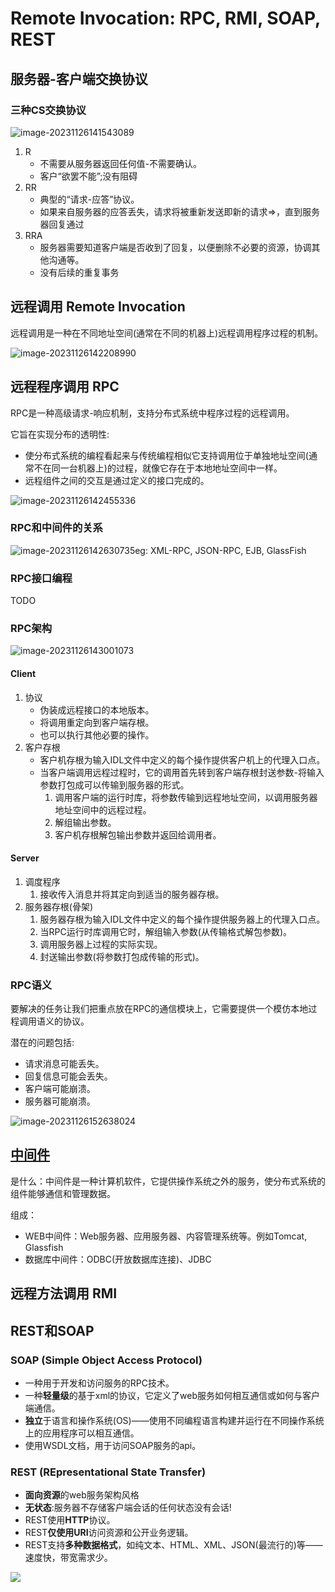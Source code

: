 # Remote Invocation: RPC, RMI, SOAP, REST



## 服务器-客户端交换协议

### 三种CS交换协议

![image-20231126141543089](https://pic-1257412153.cos.ap-nanjing.myqcloud.com/images/2023/11/26/image-20231126141543089-203d44.png)

1. R
   - 不需要从服务器返回任何值-不需要确认。
   - 客户“欲罢不能”;没有阻碍
2. RR
   - 典型的“请求-应答”协议。
   - 如果来自服务器的应答丢失，请求将被重新发送即新的请求=>，直到服务器回复通过
3. RRA
   - 服务器需要知道客户端是否收到了回复，以便删除不必要的资源，协调其他沟通等。
   - 没有后续的重复事务





## 远程调用 Remote Invocation

远程调用是一种在不同地址空间(通常在不同的机器上)远程调用程序过程的机制。

![image-20231126142208990](https://pic-1257412153.cos.ap-nanjing.myqcloud.com/images/2023/11/26/image-20231126142208990-87c16d.png)





## 远程程序调用 RPC

RPC是一种高级请求-响应机制，支持分布式系统中程序过程的远程调用。

它旨在实现分布的透明性:

- 使分布式系统的编程看起来与传统编程相似它支持调用位于单独地址空间(通常不在同一台机器上)的过程，就像它存在于本地地址空间中一样。
- 远程组件之间的交互是通过定义的接口完成的。

![image-20231126142455336](https://pic-1257412153.cos.ap-nanjing.myqcloud.com/images/2023/11/26/image-20231126142455336-6de286.png)

### RPC和中间件的关系

![image-20231126142630735](https://pic-1257412153.cos.ap-nanjing.myqcloud.com/images/2023/11/26/image-20231126142630735-b69456.png)eg: XML-RPC, JSON-RPC, EJB, GlassFish

### RPC接口编程

TODO



### RPC架构

![image-20231126143001073](https://pic-1257412153.cos.ap-nanjing.myqcloud.com/images/2023/11/26/image-20231126143001073-f8ba28.png)

#### Client

1. 协议
   - 伪装成远程接口的本地版本。
   - 将调用重定向到客户端存根。
   - 也可以执行其他必要的操作。
2. 客户存根
   - 客户机存根为输入IDL文件中定义的每个操作提供客户机上的代理入口点。
   - 当客户端调用远程过程时，它的调用首先转到客户端存根封送参数-将输入参数打包成可以传输到服务器的形式。
     1. 调用客户端的运行时库，将参数传输到远程地址空间，以调用服务器地址空间中的远程过程。
     2. 解组输出参数。
     3. 客户机存根解包输出参数并返回给调用者。



#### Server

1. 调度程序
   1. 接收传入消息并将其定向到适当的服务器存根。
2. 服务器存根(骨架)
   1. 服务器存根为输入IDL文件中定义的每个操作提供服务器上的代理入口点。
   2. 当RPC运行时库调用它时，解组输入参数(从传输格式解包参数)。
   3. 调用服务器上过程的实际实现。
   4. 封送输出参数(将参数打包成传输的形式)。

### RPC语义

要解决的任务让我们把重点放在RPC的通信模块上，它需要提供一个模仿本地过程调用语义的协议。

潜在的问题包括:

- 请求消息可能丢失。
- 回复信息可能会丢失。
- 客户端可能崩溃。
- 服务器可能崩溃。



![image-20231126152638024](https://pic-1257412153.cos.ap-nanjing.myqcloud.com/images/2023/11/26/image-20231126152638024-aa8026.png)





## [中间件](../../wiki/中间件.md)

是什么：中间件是一种计算机软件，它提供操作系统之外的服务，使分布式系统的组件能够通信和管理数据。

组成：

- WEB中间件：Web服务器、应用服务器、内容管理系统等。例如Tomcat, Glassfish
- 数据库中间件：ODBC(开放数据库连接)、JDBC 



## 远程方法调用 RMI





## REST和SOAP

### SOAP (Simple Object Access Protocol)



- 一种用于开发和访问服务的RPC技术。
- 一种**轻量级**的基于xml的协议，它定义了web服务如何相互通信或如何与客户端通信。
- **独立**于语言和操作系统(OS)——使用不同编程语言构建并运行在不同操作系统上的应用程序可以相互通信。
- 使用WSDL文档，用于访问SOAP服务的api。

### REST (REpresentational State Transfer)



- **面向资源**的web服务架构风格
- **无状态**:服务器不存储客户端会话的任何状态没有会话!
- REST使用**HTTP**协议。
- REST**仅使用URI**访问资源和公开业务逻辑。
- REST支持**多种数据格式**，如纯文本、HTML、XML、JSON(最流行的)等——速度快，带宽需求少。

![](https://pic-1257412153.cos.ap-nanjing.myqcloud.com/images/2023/11/26/20231126153701-70f011.png)
